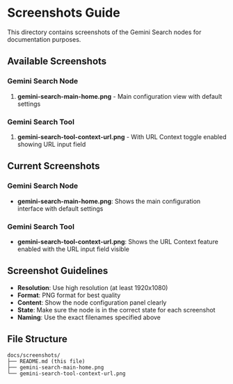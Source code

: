# Screenshots Guide

This directory contains screenshots of the Gemini Search nodes for documentation purposes.

## Available Screenshots

### Gemini Search Node

1. **gemini-search-main-home.png** - Main configuration view with default settings

### Gemini Search Tool

1. **gemini-search-tool-context-url.png** - With URL Context toggle enabled showing URL input field

## Current Screenshots

### Gemini Search Node

- **gemini-search-main-home.png**: Shows the main configuration interface with default settings

### Gemini Search Tool

- **gemini-search-tool-context-url.png**: Shows the URL Context feature enabled with the URL input field visible

## Screenshot Guidelines

- **Resolution**: Use high resolution (at least 1920x1080)
- **Format**: PNG format for best quality
- **Content**: Show the node configuration panel clearly
- **State**: Make sure the node is in the correct state for each screenshot
- **Naming**: Use the exact filenames specified above

## File Structure

```
docs/screenshots/
├── README.md (this file)
├── gemini-search-main-home.png
└── gemini-search-tool-context-url.png
```
